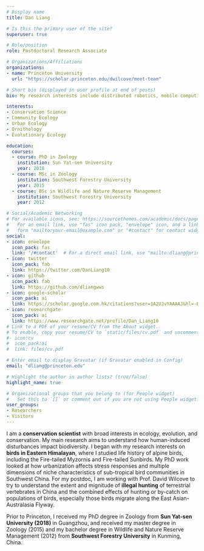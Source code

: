 ```yaml
---
# Display name
title: Dan Liang

# Is this the primary user of the site?
superuser: true

# Role/position
role: Postdoctoral Research Associate

# Organizations/Affiliations
organizations:
- name: Princeton University
  url: "https://scholar.princeton.edu/dwilcove/meet-team"

# Short bio (displayed in user profile at end of posts)
bio: My research interests include distributed robotics, mobile computing and programmable matter.

interests:
- Conservation Science
- Community Ecology
- Urban Ecology
- Ornithology
- Evolutionary Ecology

education:
  courses:
  - course: PhD in Zoology
    institution: Sun Yat-sen University
    year: 2018
  - course: MSc in Zoology
    institution: Southwest Forestry University
    year: 2015
  - course: BSc in Wildlife and Nature Reserve Management
    institution: Southwest Forestry University
    year: 2012

# Social/Academic Networking
# For available icons, see: https://sourcethemes.com/academic/docs/page-builder/#icons
#   For an email link, use "fas" icon pack, "envelope" icon, and a link in the
#   form "mailto:your-email@example.com" or "#contact" for contact widget.
social:
- icon: envelope
  icon_pack: fas
  link: '/#contact'  # For a direct email link, use "mailto:dliang@princeton.edu".
- icon: twitter
  icon_pack: fab
  link: https://twitter.com/DanLiang10
- icon: github
  icon_pack: fab
  link: https://github.com/dliangwws
- icon: google-scholar
  icon_pack: ai
  link: https://scholar.google.com.hk/citations?user=1A2UJvYAAAAJ&hl=-EN
- icon: researchgate
  icon_pack: ai
  link: https://www.researchgate.net/profile/Dan_Liang10
# Link to a PDF of your resume/CV from the About widget.
# To enable, copy your resume/CV to `static/files/cv.pdf` and uncomment the lines below.
#- icon:cv
#  icon_pack:ai
#  link: files/cv.pdf

# Enter email to display Gravatar (if Gravatar enabled in Config)
email: "dliang@princeton.edu"

# Highlight the author in author lists? (true/false)
highlight_name: true

# Organizational groups that you belong to (for People widget)
#   Set this to `[]` or comment out if you are not using People widget.
user_groups:
- Researchers
- Visitors
---
```


I am a **conservation scientist** with broad interests in ecology, evolution, and conservation. My main research aims to understand how human-induced disturbances impact biodiversity. I began with my research interests on **birds in Eastern Himalayan**, where I studied life history of alpine birds, including the Fire-tailed Myzornis and Fire-tailed Sunbirds. My PhD work looked at how urbanization affects stress responses and multiple dimensions of niche characteristics of sub-tropical bird communities in Southwest China. For my postdoc, I am working with Prof. David Wilcove to try to understand the extent and mignitude of **illegal hunting** of terrestrial vertebrates in China and the combined effects of hunting or by-catch on populations of birds, especially those birds migrate along the East Asian- Australasia Flyway.

Prior to Princeton, I received my PhD degree in Zoology from **Sun Yat-sen University (2018)** in Guangzhou, and received my master degree in Zoology (2015) and my bachelor degree in Wildlife and Nature Reserve Management (2012) from **Southwest Forestry University** in Kunming, China.
